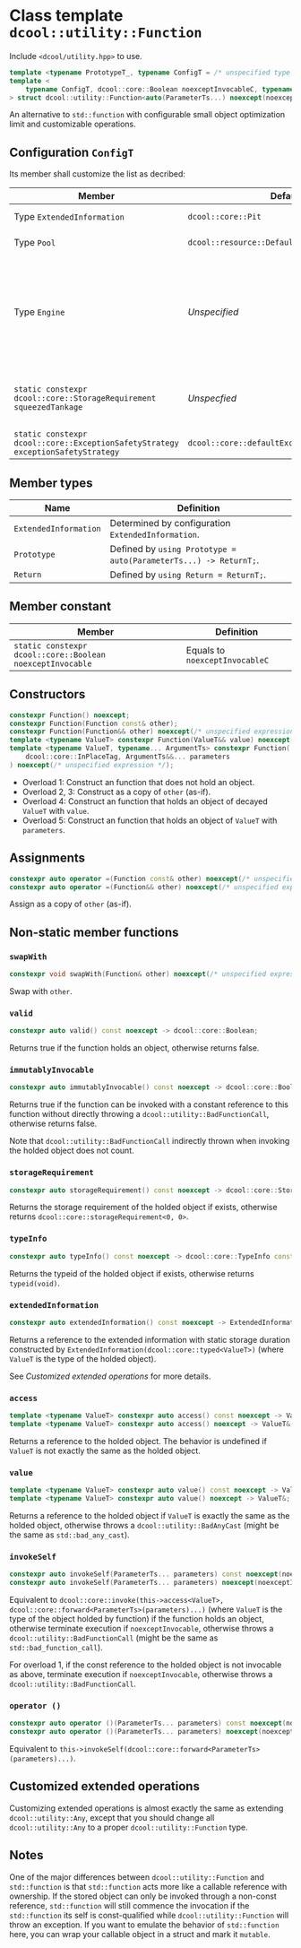 # Class template `dcool::utility::Function`

Include `<dcool/utility.hpp>` to use.

```cpp
template <typename PrototypeT_, typename ConfigT = /* unspecified type */> struct dcool::utility::Function; // Undefined
template <
	typename ConfigT, dcool::core::Boolean noexceptInvocableC, typename ReturnT, typename... ParameterTs
> struct dcool::utility::Function<auto(ParameterTs...) noexcept(noexceptInvocableC) -> ReturnT, ConfigT>;
```

An alternative to `std::function` with configurable small object optimization limit and customizable operations.

## Configuration `ConfigT`

Its member shall customize the list as decribed:

| Member | Default | Behavior |
| - | - | - |
| Type `ExtendedInformation` | `dcool::core::Pit` | See *Customized extended operations* for more details. |
| Type `Pool` | `dcool::resource::DefaultPool` | The dynamic memory resource of function. |
| Type `Engine` | *Unspecified* | Provided `Engine engine`, `engine.pool()` shall evaluate to a reference to `Pool` for dynamic memory management, and `engine.extendedOpterationExecutor` shall evaluate to a reference to `ExtendedOpterationExecutor` for extended operations (See *Customized extended operations* for more details). |
| `static constexpr dcool::core::StorageRequirement squeezedTankage` | *Unspecfied* | If the item to be stored is storable in a statically allocated storage of `squeezedTankage`, implementation would attempt to avoid dynamic allocation. |
| `static constexpr dcool::core::ExceptionSafetyStrategy exceptionSafetyStrategy` | `dcool::core::defaultExceptionSafetyStrategy` | The default exception safety strategy of all operations. |

## Member types

| Name | Definition |
| - | - |
| `ExtendedInformation` | Determined by configuration `ExtendedInformation`. |
| `Prototype` | Defined by `using Prototype = auto(ParameterTs...) -> ReturnT;`. |
| `Return` | Defined by `using Return = ReturnT;`. |

## Member constant

| Member | Definition |
| - | - |
| `static constexpr dcool::core::Boolean noexceptInvocable` | Equals to `noexceptInvocableC` |

## Constructors

```cpp
constexpr Function() noexcept;
constexpr Function(Function const& other);
constexpr Function(Function&& other) noexcept(/* unspecified expression */);
template <typename ValueT> constexpr Function(ValueT&& value) noexcept(/* unspecified expression */);
template <typename ValueT, typename... ArgumentTs> constexpr Function(
	dcool::core::InPlaceTag, ArgumentTs&&... parameters
) noexcept(/* unspecified expression */);
```

- Overload 1: Construct an function that does not hold an object.
- Overload 2, 3: Construct as a copy of `other` (as-if).
- Overload 4: Construct an function that holds an object of decayed `ValueT` with `value`.
- Overload 5: Construct an function that holds an object of `ValueT` with `parameters`.

## Assignments

```cpp
constexpr auto operator =(Function const& other) noexcept(/* unspecified expression */) -> Function&;
constexpr auto operator =(Function&& other) noexcept(/* unspecified expression */) -> Function&;
```

Assign as a copy of `other` (as-if).

## Non-static member functions

### `swapWith`

```cpp
constexpr void swapWith(Function& other) noexcept(/* unspecified expression */);
```

Swap with `other`.

### `valid`

```cpp
constexpr auto valid() const noexcept -> dcool::core::Boolean;
```

Returns true if the function holds an object, otherwise returns false.

### `immutablyInvocable`

```cpp
constexpr auto immutablyInvocable() const noexcept -> dcool::core::Boolean;
```

Returns true if the function can be invoked with a constant reference to this function without directly throwing a `dcool::utility::BadFunctionCall`, otherwise returns false.

Note that `dcool::utility::BadFunctionCall` indirectly thrown when invoking the holded object does not count.

### `storageRequirement`

```cpp
constexpr auto storageRequirement() const noexcept -> dcool::core::StorageRequirement;
```

Returns the storage requirement of the holded object if exists, otherwise returns `dcool::core::storageRequirement<0, 0>`.

### `typeInfo`

```cpp
constexpr auto typeInfo() const noexcept -> dcool::core::TypeInfo const&
```

Returns the typeid of the holded object if exists, otherwise returns `typeid(void)`.

### `extendedInformation`

```cpp
constexpr auto extendedInformation() const noexcept -> ExtendedInformation const&
```

Returns a reference to the extended information with static storage duration constructed by `ExtendedInformation(dcool::core::typed<ValueT>)` (where `ValueT` is the type of the holded object).

See *Customized extended operations* for more details.

### `access`

```cpp
template <typename ValueT> constexpr auto access() const noexcept -> ValueT const&;
template <typename ValueT> constexpr auto access() noexcept -> ValueT&;
```

Returns a reference to the holded object. The behavior is undefined if `ValueT` is not exactly the same as the holded object.

### `value`

```cpp
template <typename ValueT> constexpr auto value() const noexcept -> ValueT const&;
template <typename ValueT> constexpr auto value() noexcept -> ValueT&;
```

Returns a reference to the holded object if `ValueT` is exactly the same as the holded object, otherwise throws a `dcool::utility::BadAnyCast` (might be the same as `std::bad_any_cast`).

### `invokeSelf`

```cpp
constexpr auto invokeSelf(ParameterTs... parameters) const noexcept(noexceptInvocable) -> Return;
constexpr auto invokeSelf(ParameterTs... parameters) noexcept(noexceptInvocable) -> Return;
```

Equivalent to `dcool::core::invoke(this->access<ValueT>, dcool::core::forward<ParameterTs>(parameters)...)` (where `ValueT` is the type of the object holded by function) if the function holds an object, otherwise terminate execution if `noexceptInvocable`, otherwise throws a `dcool::utility::BadFunctionCall` (might be the same as `std::bad_function_call`).

For overload 1, if the const reference to the holded object is not invocable as above, terminate execution if `noexceptInvocable`, otherwise throws a `dcool::utility::BadFunctionCall`.

### `operator ()`

```cpp
constexpr auto operator ()(ParameterTs... parameters) const noexcept(noexceptInvocable) -> Return;
constexpr auto operator ()(ParameterTs... parameters) noexcept(noexceptInvocable) -> Return;
```

Equivalent to `this->invokeSelf(dcool::core::forward<ParameterTs>(parameters)...)`.

## Customized extended operations

Customizing extended operations is almost exactly the same as extending `dcool::utility::Any`, except that you should change all `dcool::utility::Any` to a proper `dcool::utility::Function` type.

## Notes

One of the major differences between `dcool::utility::Function` and `std::function` is that `std::function` acts more like a callable reference with ownership. If the stored object can only be invoked through a non-const reference, `std::function` will still commence the invocation if the `std::function` its self is const-qualified while `dcool::utility::Function` will throw an exception. If you want to emulate the behavior of `std::function` here, you can wrap your callable object in a struct and mark it `mutable`.
